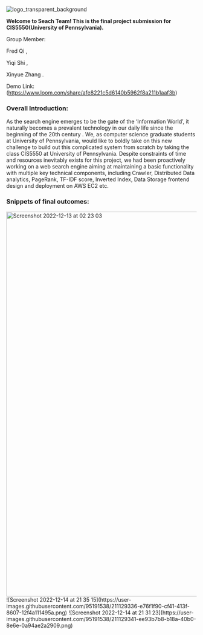 ![logo_transparent_background](https://user-images.githubusercontent.com/95191538/207745500-f6f7138f-2dd6-449e-ba87-2b14b825c8d0.png)


**Welcome to Seach Team! This is the final project submission for CIS5550(University of Pennsylvania).**

Group Member: 

Fred Qi , 

Yiqi Shi , 

Xinyue Zhang .

Demo Link: (https://www.loom.com/share/afe8221c5d6140b5962f8a211b1aaf3b)


### Overall Introduction:
As the search engine emerges to be the gate of the ‘Information World’, it naturally becomes a prevalent technology in our daily life since the beginning of the 20th century . We, as computer science graduate students at University of Pennsylvania, would like to boldly take on this new challenge to build out this complicated system from scratch by taking the class CIS5550 at University of Pennsylvania. Despite constraints of time and resources inevitably exists for this project, we had been proactively working on a web search engine aiming at maintaining a basic functionality with multiple key technical components, including Crawler, Distributed Data analytics, PageRank, TF-IDF score, Inverted Index, Data Storage frontend design and deployment on AWS EC2 etc.

### Snippets of final outcomes:
<img width="1016" alt="Screenshot 2022-12-13 at 02 23 03" src="https://user-images.githubusercontent.com/95191538/211129456-7a5d4de5-051b-4f5a-a375-50e2ed08fe77.png">
![Screenshot 2022-12-14 at 21 35 15](https://user-images.githubusercontent.com/95191538/211129336-e76f1f90-cf41-413f-8607-12f4a111495a.png)
![Screenshot 2022-12-14 at 21 31 23](https://user-images.githubusercontent.com/95191538/211129341-ee93b7b8-b18a-40b0-8e6e-0a94ae2a2909.png)

